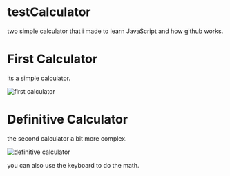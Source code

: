 # testCalculator
two simple calculator that i made to learn JavaScript and how github works.

# First Calculator

its a simple calculator.

![first calculator](https://user-images.githubusercontent.com/51511472/88464650-f9d11e00-ce92-11ea-95c3-55fdc4e715ab.gif)

# Definitive Calculator

the second calculator a bit more complex.

![definitive calculator](https://user-images.githubusercontent.com/51511472/88464538-0b65f600-ce92-11ea-9197-9f4865394f4f.gif)

you can also use the keyboard to do the math.
